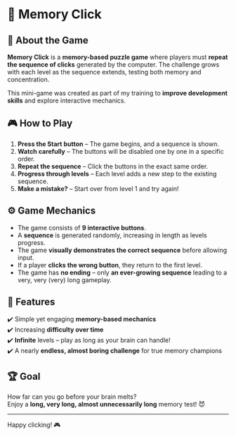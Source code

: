 # 🧠 Memory Click

## 📌 About the Game
**Memory Click** is a **memory-based puzzle game** where players must **repeat the sequence of clicks** generated by the computer. The challenge grows with each level as the sequence extends, testing both memory and concentration.

This mini-game was created as part of my training to **improve development skills** and explore interactive mechanics.

## 🎮 How to Play
1. **Press the Start button** – The game begins, and a sequence is shown.
2. **Watch carefully** – The buttons will be disabled one by one in a specific order.
3. **Repeat the sequence** – Click the buttons in the exact same order.
4. **Progress through levels** – Each level adds a new step to the existing sequence.
5. **Make a mistake?** – Start over from level 1 and try again!

## ⚙️ Game Mechanics
- The game consists of **9 interactive buttons**.
- A **sequence** is generated randomly, increasing in length as levels progress.
- The game **visually demonstrates the correct sequence** before allowing input.
- If a player **clicks the wrong button**, they return to the first level.
- The game has **no ending** – only **an ever-growing sequence** leading to a very, very (very) long gameplay.

## 🚀 Features
✔️ Simple yet engaging **memory-based mechanics**  
✔️ Increasing **difficulty over time**  
✔️ **Infinite** levels – play as long as your brain can handle!  
✔️ A nearly **endless, almost boring challenge** for true memory champions

## 🏆 Goal
How far can you go before your brain melts?  
Enjoy a **long, very long, almost unnecessarily long** memory test! 😈

---

Happy clicking! 🎮  